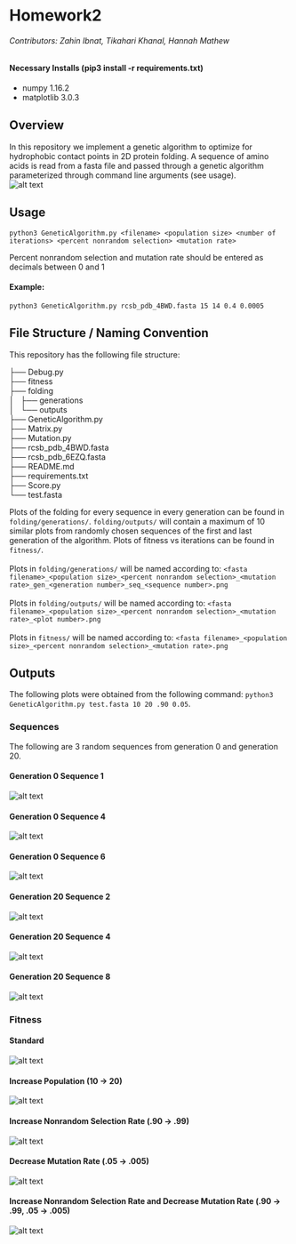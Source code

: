 # Homework2
###### Contributors: Zahin Ibnat, Tikahari Khanal, Hannah Mathew
#### Necessary Installs (pip3 install -r requirements.txt)
* numpy 1.16.2
* matplotlib 3.0.3

## Overview
In this repository we implement a genetic algorithm to optimize for hydrophobic contact points in 2D protein folding. A sequence of amino acids is read from a fasta file and passed through a genetic algorithm parameterized through command line arguments (see usage). <br/>
![alt text](https://github.com/Tikahari/Protein-Folding/blob/master/imgs/GeneticAlgorithm.png?raw=true)
## Usage <br/>
    python3 GeneticAlgorithm.py <filename> <population size> <number of iterations> <percent nonrandom selection> <mutation rate>
Percent nonrandom selection and mutation rate should be entered as decimals between 0 and 1
#### Example:
    python3 GeneticAlgorithm.py rcsb_pdb_4BWD.fasta 15 14 0.4 0.0005

## File Structure / Naming Convention <br/>
This repository has the following file structure:<br/>

├── Debug.py<br/>
├── fitness<br/>
├── folding<br/>
│   ├── generations<br/>
│   └── outputs<br/>
├── GeneticAlgorithm.py<br/>
├── Matrix.py<br/>
├── Mutation.py<br/>
├── rcsb_pdb_4BWD.fasta<br/>
├── rcsb_pdb_6EZQ.fasta<br/>
├── README.md<br/>
├── requirements.txt<br/>
├── Score.py<br/>
└── test.fasta<br/>

Plots of the folding for every sequence in every generation can be found in `folding/generations/`. `folding/outputs/` will contain a maximum of 10 similar plots from randomly chosen sequences of the first and last generation of the algorithm. Plots of fitness vs iterations can be found in `fitness/`.<br/><br/>
Plots in `folding/generations/` will be named according to: `<fasta filename>_<population size>_<percent nonrandom selection>_<mutation rate>_gen_<generation number>_seq_<sequence number>.png`<br/><br/>
Plots in `folding/outputs/` will be named according to:  `<fasta filename>_<population size>_<percent nonrandom selection>_<mutation rate>_<plot number>.png`<br/><br/>
Plots in `fitness/` will be named according to: `<fasta filename>_<population size>_<percent nonrandom selection>_<mutation rate>.png`<br/>

## Outputs
The following plots were obtained from the following command: `python3 GeneticAlgorithm.py test.fasta 10 20 .90 0.05`.
### Sequences
The following are 3 random sequences from generation 0 and generation 20.
#### Generation 0 Sequence 1
![alt text](https://github.com/Tikahari/Protein-Folding/blob/master/imgs/ex1_gen0.png)
#### Generation 0 Sequence 4
![alt text](https://github.com/Tikahari/Protein-Folding/blob/master/imgs/ex2_gen0.png)
#### Generation 0 Sequence 6
![alt text](https://github.com/Tikahari/Protein-Folding/blob/master/imgs/ex3_gen0.png)
#### Generation 20 Sequence 2
![alt text](https://github.com/Tikahari/Protein-Folding/blob/master/imgs/ex1_genF.png)
#### Generation 20 Sequence 4
![alt text](https://github.com/Tikahari/Protein-Folding/blob/master/imgs/ex2_genF.png)
#### Generation 20 Sequence 8
![alt text](https://github.com/Tikahari/Protein-Folding/blob/master/imgs/ex3_genF.png)
### Fitness 
#### Standard
![alt text](https://github.com/Tikahari/Protein-Folding/blob/master/imgs/fitness.png)
#### Increase Population (10 -> 20)
![alt text](https://github.com/Tikahari/Protein-Folding/blob/master/imgs/fitness_p.png)
#### Increase Nonrandom Selection Rate (.90 -> .99)
![alt text](https://github.com/Tikahari/Protein-Folding/blob/master/imgs/fitness_s.png)
#### Decrease Mutation Rate (.05 -> .005)
![alt text](https://github.com/Tikahari/Protein-Folding/blob/master/imgs/fitness_m.png)
#### Increase Nonrandom Selection Rate and Decrease Mutation Rate (.90 -> .99, .05 -> .005)
![alt text](https://github.com/Tikahari/Protein-Folding/blob/master/imgs/fitness_m%2Bs.png)
